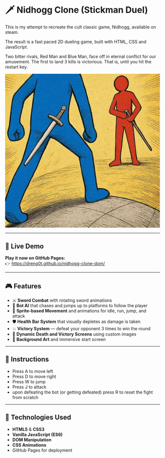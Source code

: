 # 🗡️ Nidhogg Clone (Stickman Duel)

This is my attempt to recreate the cult classic game, Nidhogg, available on steam.

The result is a fast paced 2D dueling game, built with HTML, CSS and JavaScript.

Two bitter rivals, Red Man and Blue Man, face off in eternal conflict for our amusement. The first to land 3 kills is victorious. That is, until you hit the restart key.

![screenshot](assets/approach4.jpg)

---

## 🚀 Live Demo  
**Play it now on GitHub Pages:**  
👉 https://dreng0t.github.io/nidhogg-clone-dom/

---

## 🎮 Features

- ⚔️ **Sword Combat** with rotating sword animations  
- 🧠 **Bot AI** that chases and jumps up to platforms to follow the player  
- 🏃 **Sprite-based Movement** and animations for idle, run, jump, and attack  
- 🛡️ **Health Bar System** that visually depletes as damage is taken  
- 💥 **Victory System** — defeat your opponent 3 times to win the round  
- 📸 **Dynamic Death and Victory Screens** using custom images  
- 🌄 **Background Art** and immersive start screen

---

## 📖 Instructions

- Press A to move left
- Press D to move right
- Press W to jump
- Press J to attack
- upon defeating the bot (or getting defeated) press R to reset the fight from scratch

---

## 🧱 Technologies Used

- **HTML5** & **CSS3**
- **Vanilla JavaScript (ES6)**
- **DOM Manipulation**
- **CSS Animations**
- GitHub Pages for deployment

